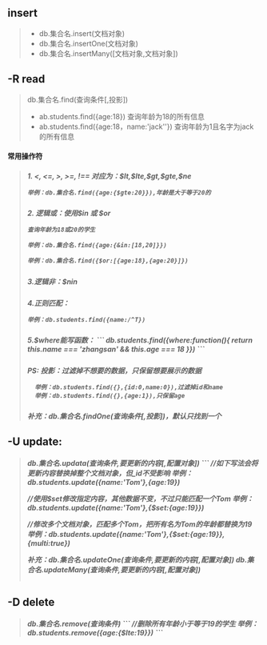 ## insert
> * db.集合名.insert(文档对象)
> * db.集合名.insertOne(文档对象)
> * db.集合名.insertMany([文档对象,文档对象])

## -R read
> db.集合名.find(查询条件[,投影])
> * ab.students.find({age:18}) 查询年龄为18的所有信息
> * ab.students.find({age:18，name:'jack''}) 查询年龄为1且名字为jack的所有信息

#### 常用操作符
> <h5>1. <, <=, >, >=, !==  对应为：$lt,$lte,$gt,$gte,$ne
> 
> `举例：db.集合名.find({age:{$gte:20}}),年龄是大于等于20的`
> <h5>2. 逻辑或：使用$in 或 $or
>
> `查询年龄为18或20的学生`
> 
> `举例：db.集合名.find({age:{&in:[18,20]}})`
> 
> `举例：db.集合名.find({$or:[{age:18},{age:20}]})`    
> <h5>3.逻辑非：$nin
> <h5>4.正则匹配：
> 
> `举例：db.students.find({name:/^T})`
> <h5>5.$where能写函数：
> ```
>  db.students.find({where:function(){
>         return this.name === 'zhangsan' && this.age === 18
>  }})
> ```
> 
> <h5>PS: 投影：过滤掉不想要的数据，只保留想要展示的数据
>
>       举例：db.students.find({},{id:0,name:0}),过滤掉id和name
>       举例：db.students.find({},{age:1}),只保留age
> <h5>补充：db.集合名.findOne(查询条件[,投影])，默认只找到一个

## -U update:

> <h5>db.集合名.updata(查询条件,要更新的内容[,配置对象])
> ```
> //如下写法会将更新内容替换掉整个文档对象，但_id不受影响
>       举例：db.students.update({name:'Tom'},{age:19})
> 
> //使用$set修改指定内容，其他数据不变，不过只能匹配一个Tom
>       举例：db.students.update({name:'Tom'},{$set:{age:19}})
> 
> //修改多个文档对象，匹配多个Tom，把所有名为Tom的年龄都替换为19
>       举例：db.students.update({name:'Tom'},{$set:{age:19}},{multi:true})
> 
> 补充：db.集合名.updateOne(查询条件,要更新的内容[,配置对象])
>      db.集合名.updateMany(查询条件,要更新的内容[,配置对象])
> ```

## -D delete

> <h5>db.集合名.remove(查询条件)
> ```
> //删除所有年龄小于等于19的学生
>       举例：db.students.remove({age:{$lte:19}})
> ```

